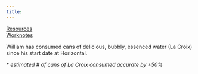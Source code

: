 ```yaml
---
title: 
---
```

[Resources](./resources.md)  
[Worknotes](./worknotes.md)

<p class="unique-title-name">William has consumed <span id="la-croix"></span> cans of delicious, bubbly, essenced water (La Croix) since his start date at Horizontal.</p>
<p><em> * estimated # of cans of La Croix consumed accurate by ±50%</em></p>

<script>
        let la_croix = document.getElementById("la-croix");
        let one_day = 1000 * 60 * 60 * 24;
        let start_date = new Date("Sept 03, 2019 08:00:00");
        let today = new Date();
        let day_diff = (Math.round(today.getTime() - start_date.getTime()) / (one_day)).toFixed(0);
        let minus_weekends = ((day_diff / 7).toFixed(0))*2;
        let work_days = day_diff - minus_weekends;
        let la_croix_consumed = (work_days + 1) * 2;
        la_croix.innerHTML = la_croix_consumed;
</script>